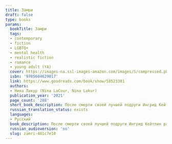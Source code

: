 ```yaml
---
title: Замри
draft: false
type: books
params:
  bookTitle: Замри
  tags:
  - contemporary
  - fiction
  - LGBTQ+
  - mental health
  - realistic fiction
  - romance
  - young adult (YA)
  cover: https://images-na.ssl-images-amazon.com/images/S/compressed.photo.goodreads.com/books/1625861151i/58523381.jpg
  isbn: '9785604629017'
  link: https://www.goodreads.com/book/show/58523381
  authors:
  - Нина Лакур (Nina LaCour, Nina Lakur)
  publication_year: '2021'
  page_count: '288'
  short_book_description: После смерти своей лучшей подруги Ингрид Кейтлин растеряна и не представляет, как пережить боль утраты. Она отгородилась от родных и друзей и с трудом понимает, как ей возвращаться в школу в новом...
  russian_translation_status: exists
  languages:
  - Русский
  book_description: После смерти своей лучшей подруги Ингрид Кейтлин растеряна и не представляет, как пережить боль утраты. Она отгородилась от родных и друзей и с трудом понимает, как ей возвращаться в школу в новом учебном году. Но однажды Кейтлин находит под своей кроватью тайный дневник Ингрид, в котором та делилась переживаниями и чувствами в борьбе с тяжелой депрессией.
  russian_audioversion: 'no'
  slug: zamri-481c7e10
---
```

